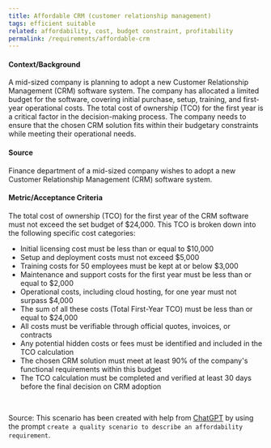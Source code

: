```yaml
---
title: Affordable CRM (customer relationship management)
tags: efficient suitable
related: affordability, cost, budget constraint, profitability
permalink: /requirements/affordable-crm
---
```


<div class="quality-requirement" markdown="1">

#### Context/Background

A mid-sized company is planning to adopt a new Customer Relationship Management (CRM) software system.
The company has allocated a limited budget for the software, covering initial purchase, setup, training, and first-year operational costs.
The total cost of ownership (TCO) for the first year is a critical factor in the decision-making process.
The company needs to ensure that the chosen CRM solution fits within their budgetary constraints while meeting their operational needs.

#### Source

Finance department of a mid-sized company wishes to adopt a new Customer Relationship Management (CRM) software system.

#### Metric/Acceptance Criteria

The total cost of ownership (TCO) for the first year of the CRM software must not exceed the set budget of $24,000.
This TCO is broken down into the following specific cost categories:
* Initial licensing cost must be less than or equal to $10,000
* Setup and deployment costs must not exceed $5,000
* Training costs for 50 employees must be kept at or below $3,000
* Maintenance and support costs for the first year must be less than or equal to $2,000
* Operational costs, including cloud hosting, for one year must not surpass $4,000
* The sum of all these costs (Total First-Year TCO) must be less than or equal to $24,000
* All costs must be verifiable through official quotes, invoices, or contracts
* Any potential hidden costs or fees must be identified and included in the TCO calculation
* The chosen CRM solution must meet at least 90% of the company's functional requirements within this budget
* The TCO calculation must be completed and verified at least 30 days before the final decision on CRM adoption

</div><br>



Source: This scenario has been created with help from [ChatGPT](https://chat.openai.com) by using the prompt `create a quality scenario to describe an affordability requirement`.



